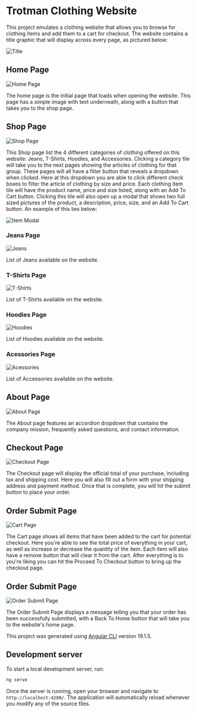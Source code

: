 # Trotman Clothing Website

This project emulates a clothing website that allows you to browse for clothing items and add them to a cart for checkout. The website contains a title graphic that will display across every page, as pictured below:

![Title](public/assets/ReadMeImages/Title.png)

## Home Page

![Home Page](public/assets/ReadMeImages/HomePage.png)

The home page is the initial page that loads when opening the website. This page has a simple image with text underneath, along with a button that takes you to the shop page.

## Shop Page

![Shop Page](public/assets/ReadMeImages/ShopPage.png)

This Shop page list the 4 different categories of clothing offered on this website: Jeans, T-Shirts, Hoodies, and Accessories.
Clicking a category tile will take you to the next pages showing the articles of clothing for that group. 
These pages will all have a filter button that reveals a dropdown when clicked. 
Here at this dropdown you are able to click different check boxes to filter the article of clothing by size and price.
Each clothing item tile will have the product name, price and size listed, along with an Add To Cart button.
Clicking this tile will also open up a modal that shows two full sized pictures of the product, a description, price, size, and an Add To Cart button. 
An example of this lies below:

![Item Modal](public/assets/ReadMeImages/ItemModal.png)

### Jeans Page

![Jeans](public/assets/ReadMeImages/PantsPage.png)

List of Jeans available on the website.

### T-Shirts Page

![T-Shirts](public/assets/ReadMeImages/TShirtsPage.png)

List of T-Shirts available on the website.

### Hoodies Page

![Hoodies](public/assets/ReadMeImages/HoodiesPage.png)

List of Hoodies available on the website.

### Acessories Page

![Acessories](public/assets/ReadMeImages/AcessoriesPage.png)

List of Accessories available on the website.

## About Page

![About Page](public/assets/ReadMeImages/AboutPage.png)

The About page features an accordion dropdown that contains the company mission, frequently asked questions, and contact information.

## Checkout Page

![Checkout Page](public/assets/ReadMeImages/OrderSubmittedPage.png)

The Checkout page will display the official total of your purchase, including tax and shipping cost. Here you will also fill out a form with your shipping address and payment method. 
Once that is complete, you will hit the submit button to place your order.

## Order Submit Page

![Cart Page](public/assets/ReadMeImages/CartPage.png)

The Cart page shows all items that have been added to the cart for potential checkout. Here you're able to see the total price of everything in your cart, as well as increase or decrease the quantity of the item.
Each item will also have a remove button that will clear it from the cart. After everything is to you're liking you can hit the Proceed To Checkout button to bring up the checkout page.

## Order Submit Page

![Order Submit Page](public/assets/ReadMeImages/OrderSubmittedPage.png)

The Order Submit Page displays a message telling you that your order has been successfully submitted, with a Back To Home button that will take you to the website's home page.


This project was generated using [Angular CLI](https://github.com/angular/angular-cli) version 19.1.5.

## Development server

To start a local development server, run:

```bash
ng serve
```

Once the server is running, open your browser and navigate to `http://localhost:4200/`. The application will automatically reload whenever you modify any of the source files.
